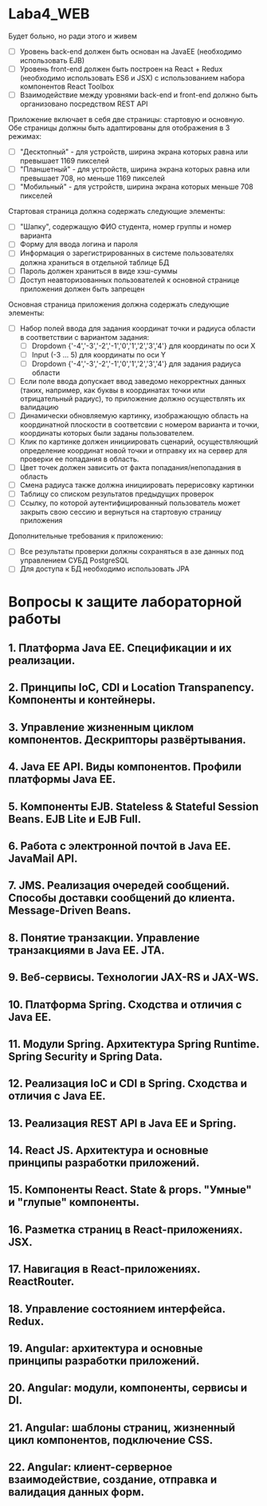 # Laba4_WEB

Будет больно, но ради этого и живем

-[ ] Уровень back-end должен быть основан на JavaEE (необходимо использовать EJB)
-[ ] Уровень front-end должен быть построен на React + Redux (необходимо использовать ES6 и JSX) с использованием набора компонентов React Toolbox
-[ ] Взаимодействие между уровнями back-end и front-end должно быть организовано посредством REST API

Приложение включает в себя две страницы: стартовую и основную. Обе страницы должны быть адаптированы для отображения в 3 режимах:
-[ ] "Десктопный" - для устройств, ширина экрана которых равна или превышает 1169 пикселей 
-[ ] "Планшетный" - для устройств, ширина экрана которых равна или превышает 708, но меньше 1169 пикселей 
-[ ] "Мобильный" - для устройств, ширина экрана которых меньше 708 пикселей 
    
Стартовая страница должна содержать следующие элементы:
-[ ] "Шапку", содержащую ФИО студента, номер группы и номер варианта
-[ ] Форму для ввода логина и пароля 
-[ ] Информация о зарегистрированных в системе пользователях должна храниться в отдельной таблице БД 
-[ ] Пароль должен храниться в виде хэш-суммы
-[ ] Доступ неавторизованных пользователей к основной странице приложения должен быть запрещен 

Основная страница приложения должна содержать следующие элементы:
-[ ] Набор полей ввода для задания координат точки и радиуса области в соответствии с вариантом задания:
    -[ ] Dropdown {'-4','-3','-2','-1','0','1','2','3','4'} для координаты по оси X
    -[ ] Input (-3 ... 5) для координаты по оси Y
    -[ ] Dropdown {'-4','-3','-2','-1','0','1','2','3','4'} для задания радиуса области 
-[ ] Если поле ввода допускает ввод заведомо некорректных данных (таких, например, как буквы в координатах точки или отрицательный радиус), то приложение должно осуществлять их валидацию 
-[ ] Динамически обновляемую картинку, изображающую область на координатной плоскости в соответсвии с номером варианта и точки, координаты которых были заданы пользователем.
-[ ] Клик по картинке должен инициировать сценарий, осуществляющий определение координат новой точки и отправку их на сервер для проверки ее попадания в область. 
-[ ] Цвет точек должен зависить от факта попадания/непопадания в область
-[ ] Смена радиуса также должна инициировать перерисовку картинки
-[ ] Таблицу со списком результатов предыдущих проверок
-[ ] Ссылку, по которой аутентифицированный пользователь может закрыть свою сессию и вернуться на стартовую страницу приложения

Дополнительные требования к приложению:

-[ ] Все результаты проверки должны сохраняться в азе данных под управлением СУБД PostgreSQL 
-[ ] Для доступа к БД необходимо использовать JPA

# Вопросы к защите лабораторной работы

## 1. Платформа Java EE. Спецификации и их реализации.
## 2. Принципы IoC, CDI и Location Transpanency. Компоненты и контейнеры.
## 3. Управление жизненным циклом компонентов. Дескрипторы развёртывания.
## 4. Java EE API. Виды компонентов. Профили платформы Java EE.
## 5. Компоненты EJB. Stateless & Stateful Session Beans. EJB Lite и EJB Full.
## 6. Работа с электронной почтой в Java EE. JavaMail API.
## 7. JMS. Реализация очередей сообщений. Способы доставки сообщений до клиента. Message-Driven Beans.
## 8. Понятие транзакции. Управление транзакциями в Java EE. JTA.
## 9. Веб-сервисы. Технологии JAX-RS и JAX-WS.
## 10. Платформа Spring. Сходства и отличия с Java EE.
## 11. Модули Spring. Архитектура Spring Runtime. Spring Security и Spring Data.
## 12. Реализация IoC и CDI в Spring. Сходства и отличия с Java EE.
## 13. Реализация REST API в Java EE и Spring.
## 14. React JS. Архитектура и основные принципы разработки приложений.
## 15. Компоненты React. State & props. "Умные" и "глупые" компоненты.
## 16. Разметка страниц в React-приложениях. JSX.
## 17. Навигация в React-приложениях. ReactRouter.
## 18. Управление состоянием интерфейса. Redux.
## 19. Angular: архитектура и основные принципы разработки приложений.
## 20. Angular: модули, компоненты, сервисы и DI.
## 21. Angular: шаблоны страниц, жизненный цикл компонентов, подключение CSS.
## 22. Angular: клиент-серверное взаимодействие, создание, отправка и валидация данных форм.
